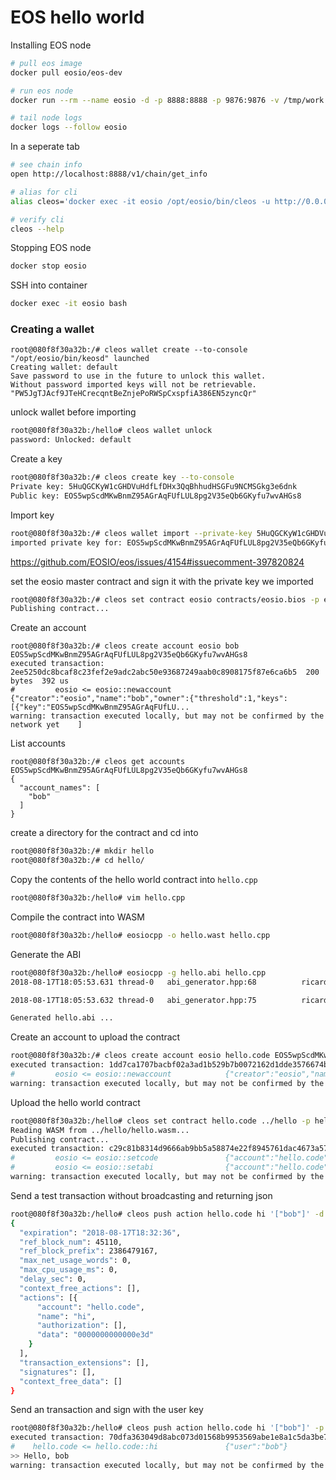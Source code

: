 # EOS hello world

Installing EOS node

```bash
# pull eos image
docker pull eosio/eos-dev

# run eos node
docker run --rm --name eosio -d -p 8888:8888 -p 9876:9876 -v /tmp/work:/work -v /tmp/eosio/data:/mnt/dev/data -v /tmp/eosio/config:/mnt/dev/config eosio/eos-dev  /bin/bash -c "nodeos -e -p eosio --plugin eosio::producer_plugin --plugin eosio::history_plugin --plugin eosio::chain_api_plugin --plugin eosio::history_api_plugin --plugin eosio::http_plugin -d /mnt/dev/data --config-dir /mnt/dev/config --http-server-address=0.0.0.0:8888 --access-control-allow-origin=* --contracts-console --http-validate-host=false"

# tail node logs
docker logs --follow eosio
```

In a seperate tab

```bash
# see chain info
open http://localhost:8888/v1/chain/get_info

# alias for cli
alias cleos='docker exec -it eosio /opt/eosio/bin/cleos -u http://0.0.0.0:8888 --wallet-url http://0.0.0.0:8888'

# verify cli
cleos --help
```

Stopping EOS node

```bash
docker stop eosio
```

SSH into container

```bash
docker exec -it eosio bash
```

### Creating a wallet

```
root@080f8f30a32b:/# cleos wallet create --to-console
"/opt/eosio/bin/keosd" launched
Creating wallet: default
Save password to use in the future to unlock this wallet.
Without password imported keys will not be retrievable.
"PW5JgTJAcf9JTeHCrecqntBeZnjePoRWSpCxspfiA386EN5zyncQr"
```

unlock wallet before importing

```bash
root@080f8f30a32b:/hello# cleos wallet unlock
password: Unlocked: default
```

Create a key

```bash
root@080f8f30a32b:/# cleos create key --to-console
Private key: 5HuQGCKyW1cGHDVuHdfLfDHx3QqBhhudHSGFu9NCMSGkg3e6dnk
Public key: EOS5wpScdMKwBnmZ95AGrAqFUfLUL8pg2V35eQb6GKyfu7wvAHGs8
```

Import key

```bash
root@080f8f30a32b:/# cleos wallet import --private-key 5HuQGCKyW1cGHDVuHdfLfDHx3QqBhhudHSGFu9NCMSGkg3e6dnk
imported private key for: EOS5wpScdMKwBnmZ95AGrAqFUfLUL8pg2V35eQb6GKyfu7wvAHGs8
```

https://github.com/EOSIO/eos/issues/4154#issuecomment-397820824

set the eosio master contract and sign it with the private key we imported

```bash
root@080f8f30a32b:/# cleos set contract eosio contracts/eosio.bios -p eosio@active
Publishing contract...
```

Create an account

```
root@080f8f30a32b:/# cleos create account eosio bob EOS5wpScdMKwBnmZ95AGrAqFUfLUL8pg2V35eQb6GKyfu7wvAHGs8
executed transaction: 2ee5250dc8bcaf8c23fef2e9adc2abc50e93687249aab0c8908175f87e6ca6b5  200 bytes  392 us
#         eosio <= eosio::newaccount            {"creator":"eosio","name":"bob","owner":{"threshold":1,"keys":[{"key":"EOS5wpScdMKwBnmZ95AGrAqFUfLU...
warning: transaction executed locally, but may not be confirmed by the network yet    ]
```

List accounts

```
root@080f8f30a32b:/# cleos get accounts EOS5wpScdMKwBnmZ95AGrAqFUfLUL8pg2V35eQb6GKyfu7wvAHGs8
{
  "account_names": [
    "bob"
  ]
}
```

create a directory for the contract and cd into

```bash
root@080f8f30a32b:/# mkdir hello
root@080f8f30a32b:/# cd hello/
```

Copy the contents of the hello world contract into `hello.cpp`

```bash
root@080f8f30a32b:/hello# vim hello.cpp
```

Compile the contract into WASM

```bash
root@080f8f30a32b:/hello# eosiocpp -o hello.wast hello.cpp
```

Generate the ABI

```bash
root@080f8f30a32b:/hello# eosiocpp -g hello.abi hello.cpp
2018-08-17T18:05:53.631 thread-0   abi_generator.hpp:68          ricardian_contracts  ] Warning, no ricardian clauses found for hello

2018-08-17T18:05:53.632 thread-0   abi_generator.hpp:75          ricardian_contracts  ] Warning, no ricardian contract found for hi

Generated hello.abi ...
```

Create an account to upload the contract

```bash
root@080f8f30a32b:/# cleos create account eosio hello.code EOS5wpScdMKwBnmZ95AGrAqFUfLUL8pg2V35eQb6GKyfu7wvAHGs8 EOS5wpScdMKwBnmZ95AGrAqFUfLUL8pg2V35eQb6GKyfu7wvAHGs8
executed transaction: 1dd7ca1707bacbf02a3ad1b529b7b0072162d1dde3576674bd70143a7c573d27  200 bytes  359 us
#         eosio <= eosio::newaccount            {"creator":"eosio","name":"hello.code","owner":{"threshold":1,"keys":[{"key":"EOS5wpScdMKwBnmZ95AGr...
warning: transaction executed locally, but may not be confirmed by the network yet    ]
```

Upload the hello world contract

```bash
root@080f8f30a32b:/hello# cleos set contract hello.code ../hello -p hello.code@active
Reading WASM from ../hello/hello.wasm...
Publishing contract...
executed transaction: c29c81b8314d9666ab9bb5a58874e22f8945761dac4673a573cccaab0175e339  1800 bytes  522 us
#         eosio <= eosio::setcode               {"account":"hello.code","vmtype":0,"vmversion":0,"code":"0061736d01000000013b0c60027f7e006000017e60...
#         eosio <= eosio::setabi                {"account":"hello.code","abi":"0e656f73696f3a3a6162692f312e30000102686900010475736572046e616d650100...
warning: transaction executed locally, but may not be confirmed by the network yet    ]
```


Send a test transaction without broadcasting and returning json

```bash
root@080f8f30a32b:/hello# cleos push action hello.code hi '["bob"]' -d -j
{
  "expiration": "2018-08-17T18:32:36",
  "ref_block_num": 45110,
  "ref_block_prefix": 2386479167,
  "max_net_usage_words": 0,
  "max_cpu_usage_ms": 0,
  "delay_sec": 0,
  "context_free_actions": [],
  "actions": [{
      "account": "hello.code",
      "name": "hi",
      "authorization": [],
      "data": "0000000000000e3d"
    }
  ],
  "transaction_extensions": [],
  "signatures": [],
  "context_free_data": []
}
```

Send an transaction and sign with the user key

```bash
root@080f8f30a32b:/hello# cleos push action hello.code hi '["bob"]' -p bob@active
executed transaction: 70dfa363049d8abc073d01568b9953569abe1e8a1c5da3be735f047a5f6dab19  104 bytes  435 us
#    hello.code <= hello.code::hi               {"user":"bob"}
>> Hello, bob
warning: transaction executed locally, but may not be confirmed by the network yet    ]
```
